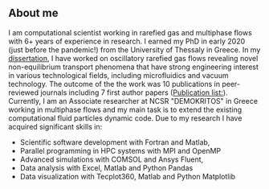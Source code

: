 ## About me 

I am computational scientist working in rarefied gas and multiphase flows with 6+ years of experience in research. 
I earned my PhD in early 2020 (just before the pandemic!) from the University of Thessaly in Greece. 
In my [dissertation](https://www.didaktorika.gr/eadd/browse?type=author&order=ASC&sort_by=2&rpp=70&value=Τσιμπούκης%2C++Αλέξανδρος+Α.&locale=en), I have worked on oscillatory rarefied gas flows revealing novel non-equilibrium transport phenomena that have strong engineering interest in various technological fields, including microfluidics and vacuum technology. 
The outcome of the the work was 10 publications in peer-reviewed journals including 7 first author papers ([Publication list:](https://www.researchgate.net/profile/Alexandros-Tsimpoukis/research)). 
Currently, I am an Associate researcher at NCSR "DEMOKRITOS" in Greece working in multiphase flows and my main task is to extend the existing computational fluid particles dynamic code.
Due to my research I have acquired significant skills in:
+ Scientific software development with Fortran and Matlab,
+ Parallel programming in HPC systems with MPI and OpenMP
+ Advanced simulations with COMSOL and Ansys Fluent,
+ Data analysis with Excel, Matlab and Python Pandas
+ Data visualization with Tecplot360, Matlab and Python Matplotlib
